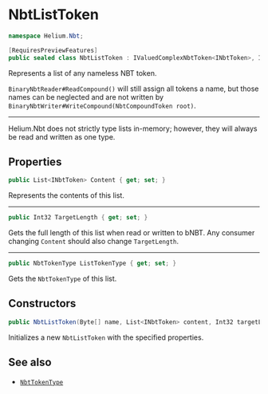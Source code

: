 # NbtListToken

~~~cs
namespace Helium.Nbt;

[RequiresPreviewFeatures]
public sealed class NbtListToken : IValuedComplexNbtToken<INbtToken>, IList<INbtToken>, ITypelessList
~~~

Represents a list of any nameless NBT token.

`BinaryNbtReader#ReadCompound()` will still assign all tokens a name, but those names can be neglected and are not written by `BinaryNbtWriter#WriteCompound(NbtCompoundToken root)`.

---

Helium.Nbt does not strictly type lists in-memory; however, they will always be read and written as one type.

## Properties

~~~cs
public List<INbtToken> Content { get; set; }
~~~

Represents the contents of this list. 

---

~~~cs
public Int32 TargetLength { get; set; }
~~~

Gets the full length of this list when read or written to bNBT. Any consumer changing `Content` should also change `TargetLength`.

---

~~~cs
public NbtTokenType ListTokenType { get; set; }
~~~

Gets the `NbtTokenType` of this list.

## Constructors

~~~cs
public NbtListToken(Byte[] name, List<INbtToken> content, Int32 targetLength, NbtTokenType tokenType)
~~~

Initializes a new `NbtListToken` with the specified properties.

## See also

- [`NbtTokenType`](./nbttokentype)